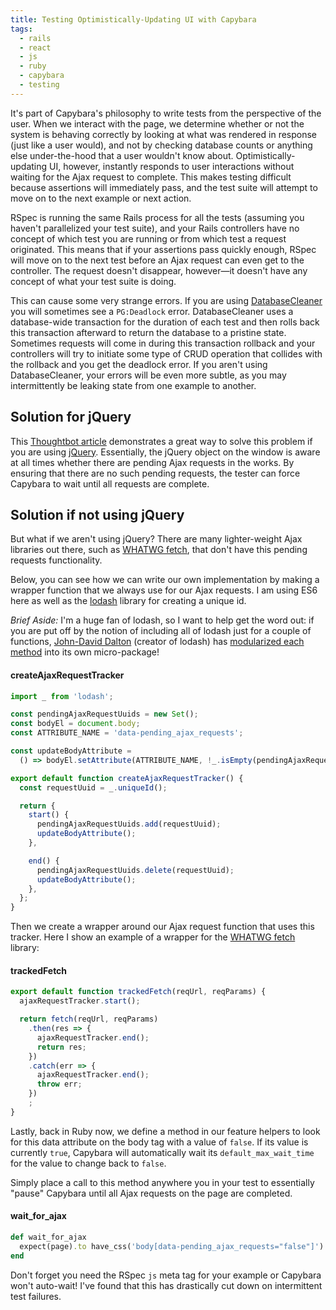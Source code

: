 ```yaml
---
title: Testing Optimistically-Updating UI with Capybara
tags:
  - rails
  - react
  - js
  - ruby
  - capybara
  - testing
---
```


It's part of Capybara's philosophy to write tests from the perspective of the user. When we interact with the page, we determine whether or not the system is behaving correctly by looking at what was rendered in response (just like a user would), and not by checking database counts or anything else under-the-hood that a user wouldn't know about. Optimistically-updating UI, however, instantly responds to user interactions without waiting for the Ajax request to complete. This makes testing difficult because assertions will immediately pass, and the test suite will attempt to move on to the next example or next action.

RSpec is running the same Rails process for all the tests (assuming you haven't parallelized your test suite), and your Rails controllers have no concept of which test you are running or from which test a request originated. This means that if your assertions pass quickly enough, RSpec will move on to the next test before an Ajax request can even get to the controller. The request doesn't disappear, however&mdash;it doesn't have any concept of what your test suite is doing.

This can cause some very strange errors. If you are using [DatabaseCleaner][database-cleaner] you will sometimes see a `PG:Deadlock` error. DatabaseCleaner uses a database-wide transaction for the duration of each test and then rolls back this transaction afterward to return the database to a pristine state. Sometimes requests will come in during this transaction rollback and your controllers will try to initiate some type of CRUD operation that collides with the rollback and you get the deadlock error. If you aren't using DatabaseCleaner, your errors will be even more subtle, as you may intermittently be leaking state from one example to another.

## Solution for jQuery
This [Thoughtbot article][thoughtbot-ajax-article] demonstrates a great way to solve this problem if you are using [jQuery][jquery]. Essentially, the jQuery object on the window is aware at all times whether there are pending Ajax requests in the works. By ensuring that there are no such pending requests, the tester can force Capybara to wait until all requests are complete.

## Solution if not using jQuery
But what if we aren't using jQuery? There are many lighter-weight Ajax libraries out there, such as [WHATWG fetch][whatwg-fetch], that don't have this pending requests functionality.

Below, you can see how we can write our own implementation by making a wrapper function that we always use for our Ajax requests. I am using ES6 here as well as the [lodash][lodash] library for creating a unique id.

*Brief Aside:* I'm a huge fan of lodash, so I want to help get the word out: if you are put off by the notion of including all of lodash just for a couple of functions, [John-David Dalton][jdalton-twitter] (creator of lodash) has [modularized each method][lodash-modularized] into its own micro-package!

#### createAjaxRequestTracker
```js
import _ from 'lodash';

const pendingAjaxRequestUuids = new Set();
const bodyEl = document.body;
const ATTRIBUTE_NAME = 'data-pending_ajax_requests';

const updateBodyAttribute =
  () => bodyEl.setAttribute(ATTRIBUTE_NAME, !_.isEmpty(pendingAjaxRequestUuids));

export default function createAjaxRequestTracker() {
  const requestUuid = _.uniqueId();

  return {
    start() {
      pendingAjaxRequestUuids.add(requestUuid);
      updateBodyAttribute();
    },

    end() {
      pendingAjaxRequestUuids.delete(requestUuid);
      updateBodyAttribute();
    },
  };
}
```

Then we create a wrapper around our Ajax request function that uses this tracker. Here I show an example of a wrapper for the [WHATWG fetch][whatwg-fetch] library:

#### trackedFetch
```js
export default function trackedFetch(reqUrl, reqParams) {
  ajaxRequestTracker.start();

  return fetch(reqUrl, reqParams)
    .then(res => {
      ajaxRequestTracker.end();
      return res;
    })
    .catch(err => {
      ajaxRequestTracker.end();
      throw err;
    })
    ;
}
```

Lastly, back in Ruby now, we define a method in our feature helpers to look for this data attribute on the body tag with a value of `false`. If its value is currently `true`, Capybara will automatically wait its `default_max_wait_time` for the value to change back to `false`.

Simply place a call to this method anywhere you in your test to essentially "pause" Capybara until all Ajax requests on the page are completed.

#### wait_for_ajax
```ruby
def wait_for_ajax
  expect(page).to have_css('body[data-pending_ajax_requests="false"]')
end
```

Don't forget you need the RSpec `js` meta tag for your example or Capybara won't auto-wait! I've found that this has drastically cut down on intermittent test failures.

[thoughtbot-ajax-article]: https://robots.thoughtbot.com/automatically-wait-for-ajax-with-capybara
[whatwg-fetch]: https://github.com/github/fetch
[database-cleaner]: https://github.com/DatabaseCleaner/database_cleaner
[lodash]: https://github.com/lodash/lodash
[jdalton-twitter]: https://twitter.com/jdalton
[lodash-modularized]: https://www.npmjs.com/browse/keyword/lodash-modularized
[jquery]: https://github.com/jquery/jquery
